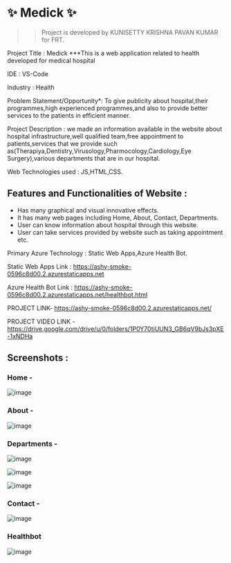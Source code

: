 # ✨ Medick ✨
>>Project is developed by KUNISETTY KRISHNA PAVAN KUMAR for FRT.

Project Title : Medick
***This is a web application related to health developed for medical hospital

IDE : VS-Code

Industry : Health

Problem Statement/Opportunity*: To give publicity about hospital,their programmes,high experienced programmes,and also to provide better services to the patients in                                 efficient manner.

Project Description : we made an information available in the website about hospital infrastructure,well qualified team,free appointment to patients,services that                         we provide such as(Therapiya,Dentistry,Virusology,Pharmocology,Cardiology,Eye Surgery),various departments that are in our hospital.

Web Technologies used : JS,HTML,CSS.

## Features and Functionalities of Website :

- Has many graphical and visual innovative effects.
- It has many web pages including Home, About, Contact, Departments.
- User can know information about hospital through this website.
- User can take services provided by website such as taking appointment etc.

Primary Azure Technology : Static Web Apps,Azure Health Bot.

Static Web Apps Link : https://ashy-smoke-0596c8d00.2.azurestaticapps.net

Azure Health Bot Link : https://ashy-smoke-0596c8d00.2.azurestaticapps.net/healthbot.html

PROJECT LINK- https://ashy-smoke-0596c8d00.2.azurestaticapps.net/

PROJECT VIDEO LINK - https://drive.google.com/drive/u/0/folders/1P0Y70tjUUN3_GB6qV9bJs3pXE-1xNDHa
## Screenshots :

### Home -

![image](https://user-images.githubusercontent.com/118153235/209918370-9a0ff43f-c085-4972-b2f6-8278236815a3.png)
### About -

![image](https://user-images.githubusercontent.com/118153235/209918448-e6ecea0c-b935-478d-a9c0-028de3b1811a.png)

### Departments -

![image](https://user-images.githubusercontent.com/118153235/209918498-d7d7b202-82bd-41a7-99a8-f4b622ba6d79.png)

![image](https://user-images.githubusercontent.com/118153235/209918662-dfcb0c0b-3f76-472d-b466-c5fc32987ea7.png)

![image](https://user-images.githubusercontent.com/118153235/209918683-f925e5bd-a9ef-41d4-9a4e-e2e7ff0b67a8.png)


### Contact -

![image](https://user-images.githubusercontent.com/118153235/209918536-a4b6c51e-8e81-4762-bede-a440b70090a9.png)

### Healthbot

![image](https://user-images.githubusercontent.com/118153235/209918607-05f2a9c1-2893-4d2f-b8c6-a8fc3bdf21b8.png)

